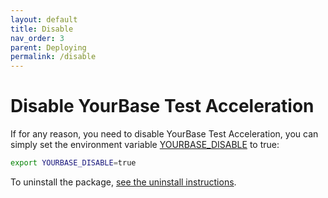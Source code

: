 ```yaml
---
layout: default
title: Disable
nav_order: 3
parent: Deploying
permalink: /disable
---
```


# Disable YourBase Test Acceleration
If for any reason, you need to disable YourBase Test Acceleration, you can simply set the environment variable [YOURBASE_DISABLE](../reference/configuration-options.md#yourbase_disable) to true:

```sh
export YOURBASE_DISABLE=true
```

To uninstall the package, [see the uninstall instructions](install.md#uninstall).